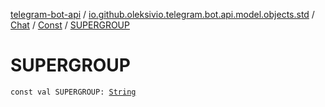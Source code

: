 [telegram-bot-api](../../../index.md) / [io.github.oleksivio.telegram.bot.api.model.objects.std](../../index.md) / [Chat](../index.md) / [Const](index.md) / [SUPERGROUP](./-s-u-p-e-r-g-r-o-u-p.md)

# SUPERGROUP

`const val SUPERGROUP: `[`String`](https://kotlinlang.org/api/latest/jvm/stdlib/kotlin/-string/index.html)